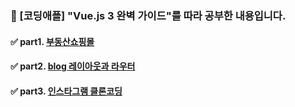 ### 🐶  [코딩애플] "Vue.js 3 완벽 가이드"를 따라 공부한 내용입니다. 
#### ✅ part1. <a href="https://github.com/jaero0725/vueStudy/tree/master/vuedongsan">부동산쇼핑몰<a/>
#### ✅ part2. <a href="#">blog 레이아웃과 라우터<a/>
#### ✅ part3. <a href="#">인스타그램 클론코딩<a/>
